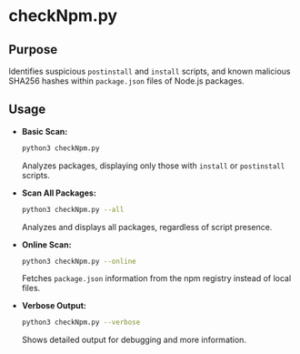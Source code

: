 # checkNpm.py

## Purpose
Identifies suspicious `postinstall` and `install` scripts, and known malicious SHA256 hashes within `package.json` files of Node.js packages.

## Usage

*   **Basic Scan:**
    ```bash
    python3 checkNpm.py
    ```
    Analyzes packages, displaying only those with `install` or `postinstall` scripts.

*   **Scan All Packages:**
    ```bash
    python3 checkNpm.py --all
    ```
    Analyzes and displays all packages, regardless of script presence.

*   **Online Scan:**
    ```bash
    python3 checkNpm.py --online
    ```
    Fetches `package.json` information from the npm registry instead of local files.

*   **Verbose Output:**
    ```bash
    python3 checkNpm.py --verbose
    ```
    Shows detailed output for debugging and more information.
